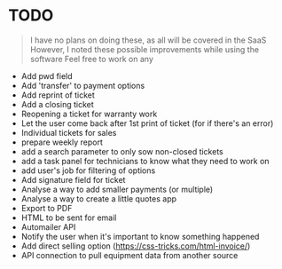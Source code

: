 # TODO
> I have no plans on doing these, as all will be covered in the SaaS
> However, I noted these possible improvements while using the software
> Feel free to work on any

- Add pwd field
- Add 'transfer' to payment options
- Add reprint of ticket
- Add a closing ticket
- Reopening a ticket for warranty work
- Let the user come back after 1st print of ticket (for if there's an error)
- Individual tickets for sales
- prepare weekly report
- add a search parameter to only sow non-closed tickets
- add a task panel for technicians to know what they need to work on
- add user's job for filtering of options
- Add signature field for ticket
- Analyse a way to add smaller payments (or multiple)
- Analyse a way to create a little quotes app
- Export to PDF
- HTML to be sent for email
- Automailer API
- Notify the user when it's important to know something happened
- Add direct selling option (https://css-tricks.com/html-invoice/)
- API connection to pull equipment data from another source